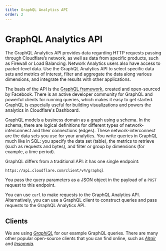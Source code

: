 ```yaml
---
title: GraphQL Analytics API
order: 2
---
```


# GraphQL Analytics API

The GraphQL Analytics API provides data regarding HTTP requests passing through Cloudflare’s network, as well as data from specific products, such as Firewall or Load Balancing. Network Analytics users also have access to packet-level data. Use the GraphQL Analytics API to select specific data sets and metrics of interest, filter and aggregate the data along various dimensions, and integrate the results with other applications.

The basis of the API is the [GraphQL framework](https://graphql.org/), created and open-sourced by Facebook. There is an active developer community for GraphQL and powerful clients for running queries, which makes it easy to get started. GraphQL is especially useful for building visualizations and powers the analytics in Cloudflare's Dashboard.

GraphQL models a business domain as a graph using a schema. In the schema, there are logical definitions for different types of network-interconnect and their connections (edges). These network-interconnect are the data sets you use for your analytics. You write queries in GraphQL much like in SQL: you specify the data set (table), the metrics to retrieve (such as requests and bytes), and filter or group by dimensions (for example, a time period).

GraphQL differs from a traditional API: it has one single endpoint:

```
https://api.cloudflare.com/client/v4/graphql
```

You pass the query parameters as a JSON object in the payload of a `POST` request to this endpoint.

You can use `curl` to make requests to the GraphQL Analytics API. Alternatively, you can use a GraphQL client to construct queries and pass requests to the GraphQL Analytics API.

## Clients

We are using [_GraphiQL_](https://electronjs.org/apps/graphiql) for our example GraphQL queries. There are many other popular open-source clients that you can find online, such as [_Altair_](https://altair.sirmuel.design) and [_Insomnia_](https://insomnia.rest).
